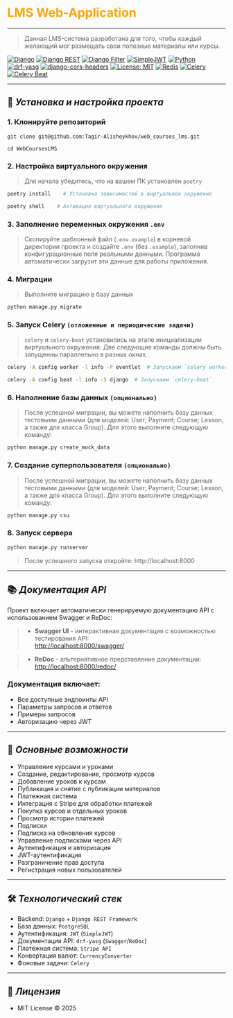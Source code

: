 <h1><span style="color: #FFA500;">LMS Web-Application</span></h1>

---

>Данная LMS-система разработана для того, чтобы каждый желающий мог размещать свои полезные материалы или курсы.

[![Django](https://img.shields.io/badge/Django-3.2.18-blue?logo=django&logoColor=white)](https://www.djangoproject.com/)
[![Django REST](https://img.shields.io/badge/DRF-3.16.0-red?logo=json&logoColor=white)](https://www.django-rest-framework.org/)
[![Django Filter](https://img.shields.io/badge/django--filter-23.1-blue?logo=filter&logoColor=white)](https://django-filter.readthedocs.io/en/stable/)
[![SimpleJWT](https://img.shields.io/badge/Simple_JWT-5.2.2-ff69b4?logo=jsonwebtokens&logoColor=white)](https://django-rest-framework-simplejwt.readthedocs.io/)
[![Python](https://img.shields.io/badge/Python-3.11+-yellow?logo=python&logoColor=white)](https://www.python.org/)
[![drf-yasg](https://img.shields.io/badge/drf--yasg-1.21.6-brightgreen?logo=swagger&logoColor=white)](https://drf-yasg.readthedocs.io/en/stable/readme.html#usage)
[![django-cors-headers](https://img.shields.io/badge/django--cors--headers-4.3.1-success?logo=cors&logoColor=white)](https://pypi.org/project/django-cors-headers/)
[![License: MIT](https://img.shields.io/badge/License-MIT-green)](https://opensource.org/licenses/MIT)
[![Redis](https://img.shields.io/badge/Redis-7.0+-red?logo=redis&logoColor=white)](https://redis.readthedocs.io/en/stable/index.html)
[![Celery](https://img.shields.io/badge/Celery-5.3+-informational?logo=celery&logoColor=white)](https://docs.celeryq.dev/en/stable/)
[![Celery Beat](https://img.shields.io/badge/Celery_Beat-2.5.0-blueviolet?logo=clockify&logoColor=white)](https://pypi.org/project/django-celery-beat/)

---

## 🧰 _Установка и настройка проекта_

### 1. Клонируйте репозиторий
```commandline
git clone git@github.com:Tagir-Alisheykhov/web_courses_lms.git
``` 
```commandline
cd WebCoursesLMS   
```

### 2. Настройка виртуального окружения
>Для начала убедитесь, что на вашем ПК установлен `poetry`
```bash
poetry install    # Установка зависимостей в виртуальное окружение
```
```bash
poetry shell    # Активация виртуального окружения 
```

### 3. Заполнение переменных окружения `.env` 
> Скопируйте шаблонный файл (`.env.example`) в корневой директории проекта и создайте 
> `.env` (без `.example`), заполнив 
> конфигурационные поля реальными данными. Программа автоматически 
> загрузит эти данные для работы приложения. 

### 4. Миграции
>Выполните миграцию в базу данных
```bash
python manage.py migrate
```

### 5. Запуск Celery `(отложенные и периодические задачи)`
> `celery` и `celery-beat` установились на этапе инициализации 
> виртуального окружения. Две следующие команды должны быть запущенны параллельно 
> в разных окнах.
```bash
celery -A config worker -l info -P eventlet  # Запускаем `celery worker`
```
```bash
celery -A config beat -l info -S django  # Запускаем `celery-beat`
```

### 6. Наполнение базы данных `(опционально)`

> После успешной миграции, вы можете наполнить базу данных тестовыми данными (для моделей: User; Payment;
> Course; Lesson, а также для класса Group). Для этого выполните следующую команду:
```bash
python manage.py create_mock_data
```

### 7. Создание суперпользователя `(опционально)`

> После успешной миграции, вы можете наполнить базу данных тестовыми данными (для моделей: User; Payment;
> Course; Lesson, а также для класса Group). Для этого выполните следующую команду:
```bash
python manage.py csu
```

### 8. Запуск сервера
```bash
python manage.py runserver
```
>После успешного запуска откройте: http://localhost:8000

---

## 📚 _Документация API_

Проект включает автоматически генерируемую документацию API с использованием Swagger и ReDoc:

>- **Swagger UI** - интерактивная документация с возможностью тестирования API:  
  [http://localhost:8000/swagger/](http://localhost:8000/swagger/)
  
>- **ReDoc** - альтернативное представление документации:  
  [http://localhost:8000/redoc/](http://localhost:8000/redoc/)

### Документация включает:
- Все доступные эндпоинты API
- Параметры запросов и ответов
- Примеры запросов
- Авторизацию через JWT

---

## 🌟 _Основные возможности_
- Управление курсами и уроками
- Создание, редактирование, просмотр курсов
- Добавление уроков к курсам
- Публикация и снятие с публикации материалов
- Платежная система
- Интеграция с Stripe для обработки платежей
- Покупка курсов и отдельных уроков
- Просмотр истории платежей
- Подписки
- Подписка на обновления курсов
- Управление подписками через API
- Аутентификация и авторизация
- JWT-аутентификация
- Разграничение прав доступа
- Регистрация новых пользователей

---

## 🛠 _Технологический стек_
- Backend: `Django` + `Django REST Framework`
- База данных: `PostgreSQL`
- Аутентификация: `JWT` (`SimpleJWT`)
- Документация API: `drf-yasg` (`Swagger`/`ReDoc`)
- Платежная система: `Stripe API`
- Конвертация валют: `CurrencyConverter`
- Фоновые задачи: `Celery`

---

## 📄 _Лицензия_
- MIT License © 2025
